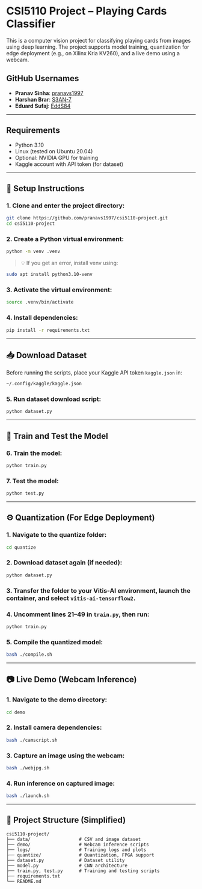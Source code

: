 ﻿# CSI5110 Project – Playing Cards Classifier

This is a computer vision project for classifying playing cards from images using deep learning. The project supports model training, quantization for edge deployment (e.g., on Xilinx Kria KV260), and a live demo using a webcam.

## GitHub Usernames

- **Pranav Sinha**: [pranavs1997](https://github.com/pranavs1997)  
- **Harshan Brar**: [S3AN-7](https://github.com/S3AN-7)  
- **Eduard Sufaj**: [EddS84](https://github.com/EddS84)

---

## Requirements

- Python 3.10  
- Linux (tested on Ubuntu 20.04)  
- Optional: NVIDIA GPU for training  
- Kaggle account with API token (for dataset)

---

## 🔧 Setup Instructions

### 1. Clone and enter the project directory:
```bash
git clone https://github.com/pranavs1997/csi5110-project.git
cd csi5110-project
```

### 2. Create a Python virtual environment:
```bash
python -m venv .venv
```

> 💡 If you get an error, install venv using:
```bash
sudo apt install python3.10-venv
```

### 3. Activate the virtual environment:
```bash
source .venv/bin/activate
```

### 4. Install dependencies:
```bash
pip install -r requirements.txt
```

---

## 📥 Download Dataset

Before running the scripts, place your Kaggle API token `kaggle.json` in:

```bash
~/.config/kaggle/kaggle.json
```

### 5. Run dataset download script:
```bash
python dataset.py
```

---

## 🧠 Train and Test the Model

### 6. Train the model:
```bash
python train.py
```

### 7. Test the model:
```bash
python test.py
```

---

## ⚙️ Quantization (For Edge Deployment)

### 1. Navigate to the quantize folder:
```bash
cd quantize
```

### 2. Download dataset again (if needed):
```bash
python dataset.py
```

### 3. Transfer the folder to your Vitis-AI environment, launch the container, and select `vitis-ai-tensorflow2`.

### 4. Uncomment lines 21–49 in `train.py`, then run:
```bash
python train.py
```

### 5. Compile the quantized model:
```bash
bash ./compile.sh
```

---

## 📷 Live Demo (Webcam Inference)

### 1. Navigate to the demo directory:
```bash
cd demo
```

### 2. Install camera dependencies:
```bash
bash ./camscript.sh
```

### 3. Capture an image using the webcam:
```bash
bash ./webjpg.sh
```

### 4. Run inference on captured image:
```bash
bash ./launch.sh
```

---

## 📁 Project Structure (Simplified)
```
csi5110-project/
├── data/                  # CSV and image dataset
├── demo/                  # Webcam inference scripts
├── logs/                  # Training logs and plots
├── quantize/              # Quantization, FPGA support
├── dataset.py             # Dataset utility
├── model.py               # CNN architecture
├── train.py, test.py      # Training and testing scripts
├── requirements.txt
└── README.md
```